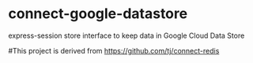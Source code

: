 # connect-google-datastore
express-session store interface to keep data in Google Cloud Data Store


#This project is derived from https://github.com/tj/connect-redis


